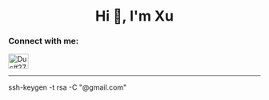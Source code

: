 <h1 align="center">Hi 👋, I'm Xu</h1>

<h3 align="left">Connect with me:</h3>
<p align="left">
<a href="https://discord.gg/Duc#2756" target="blank"><img align="center" src="https://raw.githubusercontent.com/rahuldkjain/github-profile-readme-generator/master/src/images/icons/Social/discord.svg" alt="Duc#2756" height="30" width="40" /></a>
</p>
<hr>
<p>ssh-keygen -t rsa -C "@gmail.com"</p>
